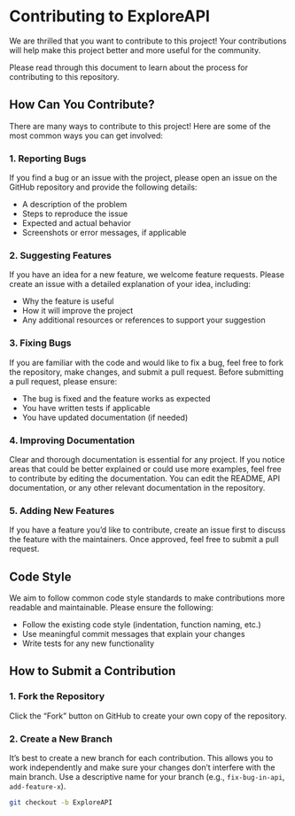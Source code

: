 # Contributing to ExploreAPI

We are thrilled that you want to contribute to this project! Your contributions will help make this project better and more useful for the community.

Please read through this document to learn about the process for contributing to this repository.

## How Can You Contribute?

There are many ways to contribute to this project! Here are some of the most common ways you can get involved:

### 1. Reporting Bugs
If you find a bug or an issue with the project, please open an issue on the GitHub repository and provide the following details:
- A description of the problem
- Steps to reproduce the issue
- Expected and actual behavior
- Screenshots or error messages, if applicable

### 2. Suggesting Features
If you have an idea for a new feature, we welcome feature requests. Please create an issue with a detailed explanation of your idea, including:
- Why the feature is useful
- How it will improve the project
- Any additional resources or references to support your suggestion

### 3. Fixing Bugs
If you are familiar with the code and would like to fix a bug, feel free to fork the repository, make changes, and submit a pull request. Before submitting a pull request, please ensure:
- The bug is fixed and the feature works as expected
- You have written tests if applicable
- You have updated documentation (if needed)

### 4. Improving Documentation
Clear and thorough documentation is essential for any project. If you notice areas that could be better explained or could use more examples, feel free to contribute by editing the documentation. You can edit the README, API documentation, or any other relevant documentation in the repository.

### 5. Adding New Features
If you have a feature you’d like to contribute, create an issue first to discuss the feature with the maintainers. Once approved, feel free to submit a pull request.

## Code Style

We aim to follow common code style standards to make contributions more readable and maintainable. Please ensure the following:
- Follow the existing code style (indentation, function naming, etc.)
- Use meaningful commit messages that explain your changes
- Write tests for any new functionality

## How to Submit a Contribution

### 1. Fork the Repository
Click the “Fork” button on GitHub to create your own copy of the repository.

### 2. Create a New Branch
It’s best to create a new branch for each contribution. This allows you to work independently and make sure your changes don’t interfere with the main branch. Use a descriptive name for your branch (e.g., `fix-bug-in-api`, `add-feature-x`).

```bash
git checkout -b ExploreAPI
